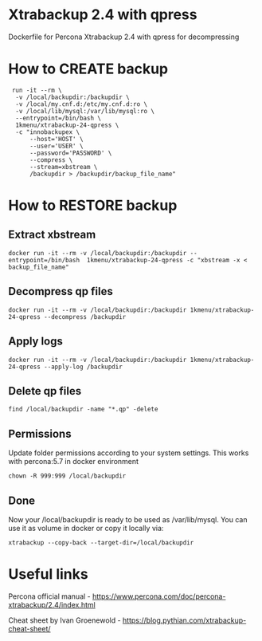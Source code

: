 # Xtrabackup 2.4 with qpress
Dockerfile for Percona Xtrabackup 2.4 with qpress for decompressing

# How to CREATE backup
```
 run -it --rm \
  -v /local/backupdir:/backupdir \
  -v /local/my.cnf.d:/etc/my.cnf.d:ro \
  -v /local/lib/mysql:/var/lib/mysql:ro \
  --entrypoint=/bin/bash \
  1kmenu/xtrabackup-24-qpress \
  -c "innobackupex \
      --host='HOST' \
      --user='USER' \
      --password='PASSWORD' \
      --compress \
      --stream=xbstream \
      /backupdir > /backupdir/backup_file_name"
```

# How to RESTORE backup

## Extract xbstream
```
docker run -it --rm -v /local/backupdir:/backupdir --entrypoint=/bin/bash  1kmenu/xtrabackup-24-qpress -c "xbstream -x < backup_file_name"
```

## Decompress qp files
```
docker run -it --rm -v /local/backupdir:/backupdir 1kmenu/xtrabackup-24-qpress --decompress /backupdir
```

## Apply logs
```
docker run -it --rm -v /local/backupdir:/backupdir 1kmenu/xtrabackup-24-qpress --apply-log /backupdir
```

## Delete qp files
```
find /local/backupdir -name "*.qp" -delete
```

## Permissions
Update folder permissions according to your system settings. This works with percona:5.7 in docker environment
```
chown -R 999:999 /local/backupdir
```

## Done
Now your /local/backupdir is ready to be used as /var/lib/mysql. You can use it as volume in docker or copy it locally via:
```
xtrabackup --copy-back --target-dir=/local/backupdir
```

# Useful links
Percona official manual - https://www.percona.com/doc/percona-xtrabackup/2.4/index.html

Cheat sheet by Ivan Groenewold - https://blog.pythian.com/xtrabackup-cheat-sheet/
